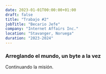 ```yaml
---
date: 2023-01-01T00:00:00+01:00
draft: false
title: "Trabajo #2"
jobTitle: "Becario Jefe"
company: "Internet Affairs Inc."
location: "Stavanger, Noruega"
duration: "2023-2024"
---
```

### Arreglando el mundo, un byte a la vez

Continuando la misión.